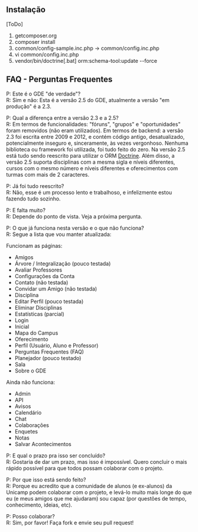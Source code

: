 ## Instalação ##

[ToDo]

 1. getcomposer.org
 2. composer install
 3. common/config-sample.inc.php -> common/config.inc.php
 4. vi common/config.inc.php
 5. vendor/bin/doctrine[.bat] orm:schema-tool:update --force

## FAQ - Perguntas Frequentes ##

P: Este é o GDE "de verdade"?  
R: Sim e não: Esta é a versão 2.5 do GDE, atualmente a versão "em produção" é a 2.3.  
  
P: Qual a diferença entre a versão 2.3 e a 2.5?  
R: Em termos de funcionalidades: "fóruns", "grupos" e "oportunidades" foram removidos (não eram utilizados). Em termos de backend: a versão 2.3 foi escrita entre 2009 e 2012, e contém código antigo, desatualizado, potencialmente inseguro e, sinceramente, às vezes vergonhoso. Nenhuma biblioteca ou framework foi utilizada, foi tudo feito do zero. Na versão 2.5 está tudo sendo reescrito para utilizar o ORM [Doctrine](http://www.doctrine-project.org/ "Doctrine"). Além disso, a versão 2.5 suporta disciplinas com a mesma sigla e níveis diferentes, cursos com o mesmo número e níveis diferentes e oferecimentos com turmas com mais de 2 caracteres.  
  
P: Já foi tudo reescrito?  
R: Não, esse é um processo lento e trabalhoso, e infelizmente estou fazendo tudo sozinho.  
  
P: E falta muito?  
R: Depende do ponto de vista. Veja a próxima pergunta.  
  
P: O que já funciona nesta versão e o que não funciona?  
R: Segue a lista que vou manter atualizada:  

Funcionam as páginas:

 - Amigos
 - Árvore / Integralização (pouco testada)
 - Avaliar Professores
 - Configurações da Conta
 - Contato (não testada)
 - Convidar um Amigo (não testada)
 - Disciplina
 - Editar Perfil (pouco testada)
 - Eliminar Disciplinas
 - Estatísticas (parcial)
 - Login
 - Inicial
 - Mapa do Campus
 - Oferecimento
 - Perfil (Usuário, Aluno e Professor)
 - Perguntas Frequentes (FAQ)
 - Planejador (pouco testado)
 - Sala
 - Sobre o GDE

Ainda não funciona:

 - Admin
 - API
 - Avisos
 - Calendário
 - Chat
 - Colaborações
 - Enquetes
 - Notas
 - Salvar Acontecimentos

  
P: E qual o prazo pra isso ser concluído?  
R: Gostaria de dar um prazo, mas isso é impossível. Quero concluir o mais rápido possível para que todos possam colaborar com o projeto.  

P: Por que isso está sendo feito?  
R: Porque eu acredito que a comunidade de alunos (e ex-alunos) da Unicamp podem colaborar com o projeto, e levá-lo muito mais longe do que eu (e meus amigos que me ajudaram) sou capaz (por questões de tempo, conhecimento, ideias, etc).  
  
P: Posso colaborar?  
R: Sim, por favor! Faça fork e envie seu pull request!  
